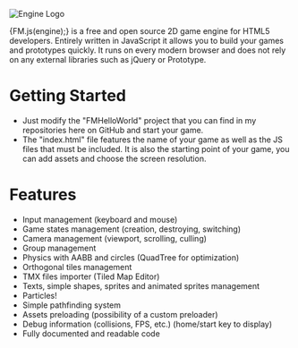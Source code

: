 ![Engine Logo](http://simonchauvin.com/wp-content/uploads/2012/08/fmjsengine_logo2.png)

{FM.js(engine);} is a free and open source 2D game engine for HTML5 developers.
Entirely written in JavaScript it allows you to build your games and prototypes quickly.
It runs on every modern browser and does not rely on any external libraries such as jQuery or Prototype.

Getting Started
=============

- Just modify the "FMHelloWorld" project that you can find in my repositories here on GitHub and start your game.
- The "index.html" file features the name of your game as well as the JS files that must be included. It is also the 
starting point of your game, you can add assets and choose the screen resolution.


Features
=============

- Input management (keyboard and mouse)
- Game states management (creation, destroying, switching)
- Camera management (viewport, scrolling, culling)
- Group management
- Physics with AABB and circles (QuadTree for optimization)
- Orthogonal tiles management
- TMX files importer (Tiled Map Editor)
- Texts, simple shapes, sprites and animated sprites management
- Particles!
- Simple pathfinding system
- Assets preloading (possibility of a custom preloader)
- Debug information (collisions, FPS, etc.) (home/start key to display)
- Fully documented and readable code

